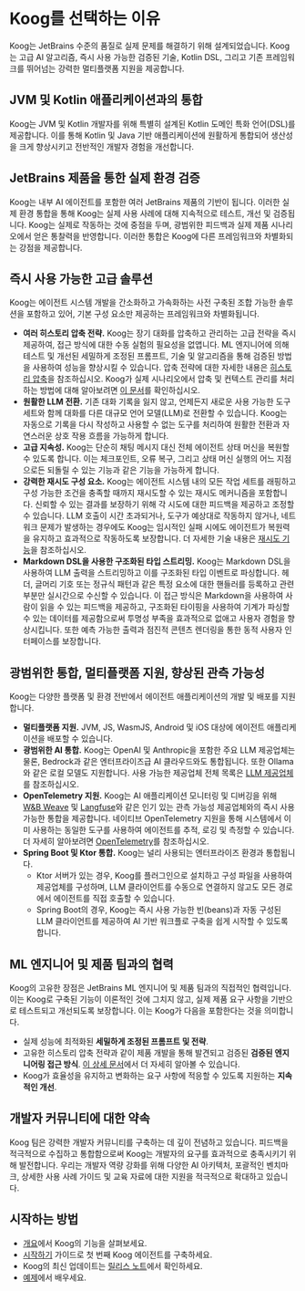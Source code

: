 # Koog를 선택하는 이유

Koog는 JetBrains 수준의 품질로 실제 문제를 해결하기 위해 설계되었습니다. Koog는 고급 AI 알고리즘, 즉시 사용 가능한 검증된 기술, Kotlin DSL, 그리고 기존 프레임워크를 뛰어넘는 강력한 멀티플랫폼 지원을 제공합니다.

## JVM 및 Kotlin 애플리케이션과의 통합

Koog는 JVM 및 Kotlin 개발자를 위해 특별히 설계된 Kotlin 도메인 특화 언어(DSL)를 제공합니다. 이를 통해 Kotlin 및 Java 기반 애플리케이션에 원활하게 통합되어 생산성을 크게 향상시키고 전반적인 개발자 경험을 개선합니다.

## JetBrains 제품을 통한 실제 환경 검증

Koog는 내부 AI 에이전트를 포함한 여러 JetBrains 제품의 기반이 됩니다. 이러한 실제 환경 통합을 통해 Koog는 실제 사용 사례에 대해 지속적으로 테스트, 개선 및 검증됩니다. Koog는 실제로 작동하는 것에 중점을 두며, 광범위한 피드백과 실제 제품 시나리오에서 얻은 통찰력을 반영합니다. 이러한 통합은 Koog에 다른 프레임워크와 차별화되는 강점을 제공합니다.

## 즉시 사용 가능한 고급 솔루션

Koog는 에이전트 시스템 개발을 간소화하고 가속화하는 사전 구축된 조합 가능한 솔루션을 포함하고 있어, 기본 구성 요소만 제공하는 프레임워크와 차별화됩니다.

*   **여러 히스토리 압축 전략.** Koog는 장기 대화를 압축하고 관리하는 고급 전략을 즉시 제공하여, 접근 방식에 대한 수동 실험의 필요성을 없앱니다. ML 엔지니어에 의해 테스트 및 개선된 세밀하게 조정된 프롬프트, 기술 및 알고리즘을 통해 검증된 방법을 사용하여 성능을 향상시킬 수 있습니다. 압축 전략에 대한 자세한 내용은 [히스토리 압축](https://docs.koog.ai/history-compression/)을 참조하십시오. Koog가 실제 시나리오에서 압축 및 컨텍스트 관리를 처리하는 방법에 대해 알아보려면 [이 문서](https://blog.jetbrains.com/ai/2025/07/when-tool-calling-becomes-an-addiction-debugging-llm-patterns-in-koog/)를 확인하십시오.
*   **원활한 LLM 전환.** 기존 대화 기록을 잃지 않고, 언제든지 새로운 사용 가능한 도구 세트와 함께 대화를 다른 대규모 언어 모델(LLM)로 전환할 수 있습니다. Koog는 자동으로 기록을 다시 작성하고 사용할 수 없는 도구를 처리하여 원활한 전환과 자연스러운 상호 작용 흐름을 가능하게 합니다.
*   **고급 지속성.** Koog는 단순히 채팅 메시지 대신 전체 에이전트 상태 머신을 복원할 수 있도록 합니다. 이는 체크포인트, 오류 복구, 그리고 상태 머신 실행의 어느 지점으로든 되돌릴 수 있는 기능과 같은 기능을 가능하게 합니다.
*   **강력한 재시도 구성 요소.** Koog는 에이전트 시스템 내의 모든 작업 세트를 래핑하고 구성 가능한 조건을 충족할 때까지 재시도할 수 있는 재시도 메커니즘을 포함합니다. 신뢰할 수 있는 결과를 보장하기 위해 각 시도에 대한 피드백을 제공하고 조정할 수 있습니다. LLM 호출이 시간 초과되거나, 도구가 예상대로 작동하지 않거나, 네트워크 문제가 발생하는 경우에도 Koog는 임시적인 실패 시에도 에이전트가 복원력을 유지하고 효과적으로 작동하도록 보장합니다. 더 자세한 기술 내용은 [재시도 기능](https://docs.koog.ai/history-compression/)을 참조하십시오.
*   **Markdown DSL을 사용한 구조화된 타입 스트리밍.** Koog는 Markdown DSL을 사용하여 LLM 출력을 스트리밍하고 이를 구조화된 타입 이벤트로 파싱합니다. 헤더, 글머리 기호 또는 정규식 패턴과 같은 특정 요소에 대한 핸들러를 등록하고 관련 부분만 실시간으로 수신할 수 있습니다. 이 접근 방식은 Markdown을 사용하여 사람이 읽을 수 있는 피드백을 제공하고, 구조화된 타이핑을 사용하여 기계가 파싱할 수 있는 데이터를 제공함으로써 투명성 부족을 효과적으로 없애고 사용자 경험을 향상시킵니다. 또한 예측 가능한 출력과 점진적 콘텐츠 렌더링을 통한 동적 사용자 인터페이스를 보장합니다.

## 광범위한 통합, 멀티플랫폼 지원, 향상된 관측 가능성

Koog는 다양한 플랫폼 및 환경 전반에서 에이전트 애플리케이션의 개발 및 배포를 지원합니다.

*   **멀티플랫폼 지원.** JVM, JS, WasmJS, Android 및 iOS 대상에 에이전트 애플리케이션을 배포할 수 있습니다.
*   **광범위한 AI 통합.** Koog는 OpenAI 및 Anthropic을 포함한 주요 LLM 제공업체는 물론, Bedrock과 같은 엔터프라이즈급 AI 클라우드와도 통합됩니다. 또한 Ollama와 같은 로컬 모델도 지원합니다. 사용 가능한 제공업체 전체 목록은 [LLM 제공업체](https://docs.koog.ai/llm-providers/)를 참조하십시오.
*   **OpenTelemetry 지원.** Koog는 AI 애플리케이션 모니터링 및 디버깅을 위해 [W&B Weave](https://wandb.ai/site/weave/) 및 [Langfuse](https://langfuse.com/)와 같은 인기 있는 관측 가능성 제공업체와의 즉시 사용 가능한 통합을 제공합니다. 네이티브 OpenTelemetry 지원을 통해 시스템에서 이미 사용하는 동일한 도구를 사용하여 에이전트를 추적, 로깅 및 측정할 수 있습니다. 더 자세히 알아보려면 [OpenTelemetry](https://docs.koog.ai/opentelemetry-support/)를 참조하십시오.
*   **Spring Boot 및 Ktor 통합.** Koog는 널리 사용되는 엔터프라이즈 환경과 통합됩니다.
    *   Ktor 서버가 있는 경우, Koog를 플러그인으로 설치하고 구성 파일을 사용하여 제공업체를 구성하며, LLM 클라이언트를 수동으로 연결하지 않고도 모든 경로에서 에이전트를 직접 호출할 수 있습니다.
    *   Spring Boot의 경우, Koog는 즉시 사용 가능한 빈(beans)과 자동 구성된 LLM 클라이언트를 제공하여 AI 기반 워크플로 구축을 쉽게 시작할 수 있도록 합니다.

## ML 엔지니어 및 제품 팀과의 협력

Koog의 고유한 장점은 JetBrains ML 엔지니어 및 제품 팀과의 직접적인 협력입니다. 이는 Koog로 구축된 기능이 이론적인 것에 그치지 않고, 실제 제품 요구 사항을 기반으로 테스트되고 개선되도록 보장합니다. 이는 Koog가 다음을 포함한다는 것을 의미합니다.

*   실제 성능에 최적화된 **세밀하게 조정된 프롬프트 및 전략**.
*   고유한 히스토리 압축 전략과 같이 제품 개발을 통해 발견되고 검증된 **검증된 엔지니어링 접근 방식**. [이 상세 문서](https://blog.jetbrains.com/ai/2025/07/when-tool-calling-becomes-an-addiction-debugging-llm-patterns-in-koog/)에서 더 자세히 알아볼 수 있습니다.
*   Koog가 효율성을 유지하고 변화하는 요구 사항에 적응할 수 있도록 지원하는 **지속적인 개선**.

## 개발자 커뮤니티에 대한 약속

Koog 팀은 강력한 개발자 커뮤니티를 구축하는 데 깊이 전념하고 있습니다. 피드백을 적극적으로 수집하고 통합함으로써 Koog는 개발자의 요구를 효과적으로 충족시키기 위해 발전합니다. 우리는 개발자 역량 강화를 위해 다양한 AI 아키텍처, 포괄적인 벤치마크, 상세한 사용 사례 가이드 및 교육 자료에 대한 지원을 적극적으로 확대하고 있습니다.

## 시작하는 방법

*   [개요](https://docs.koog.ai/)에서 Koog의 기능을 살펴보세요.
*   [시작하기](https://docs.koog.ai/getting-started/) 가이드로 첫 번째 Koog 에이전트를 구축하세요.
*   Koog의 최신 업데이트는 [릴리스 노트](https://github.com/JetBrains/koog/blob/main/CHANGELOG.md)에서 확인하세요.
*   [예제](https://docs.koog.ai/examples/)에서 배우세요.